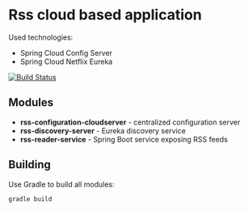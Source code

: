 # Rss cloud based application
Used technologies:

- Spring Cloud Config Server
- Spring Cloud Netflix Eureka

[![Build Status](https://travis-ci.org/diniodinev/microservice-application.svg?branch=master)](https://travis-ci.org/diniodinev/microservice-application)

## Modules

- **rss-configuration-cloudserver** - centralized configuration server
- **rss-discovery-server** - Eureka discovery service
- **rss-reader-service** - Spring Boot service exposing RSS feeds

## Building

Use Gradle to build all modules:

```bash
gradle build
```
